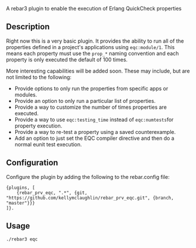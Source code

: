 A rebar3 plugin to enable the execution of Erlang QuickCheck properties

## Description

Right now this is a very basic plugin. It provides the ability to run
all of the properties defined in a project's applications using
`eqc:module/1`. This means each property must use the `prop_*` naming
convention and each property is only executed the default of 100
times.

More interesting capabilities will be added soon. These may include,
but are not limited to the following:

* Provide options to only run the properties from specific apps or modules.
* Provide an option to only run a particular list of properties.
* Provide a way to customize the number of times properties are executed.
* Provide a way to use `eqc:testing_time` instead of `eqc:numtests`for
property execution.
* Provide a way to re-test a property using a saved counterexample.
* Add an option to just set the EQC compiler directive and then do a
normal eunit test execution.

## Configuration

Configure the plugin by adding the following
to the rebar.config file:

```
{plugins, [
    {rebar_prv_eqc, ".*", {git, "https://github.com/kellymclaughlin/rebar_prv_eqc.git", {branch, "master"}}}
]}.

```

## Usage

```
./rebar3 eqc
```
